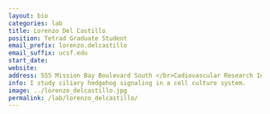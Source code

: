 ```yaml
---
layout: bio
categories: lab
title: Lorenzo Del Castillo 
position: Tetrad Graduate Student
email_prefix: lorenzo.delcastillo
email_suffix: ucsf.edu
start_date:
website:
address: 555 Mission Bay Boulevard South </br>Cadiovascular Research Institute, 384E </br>San Francisco, CA 94158</br>
info: I study ciliary hedgehog signaling in a cell culture system.
image: ../lorenzo_delcastillo.jpg
permalink: /lab/lorenzo_delcastillo/
---
```

